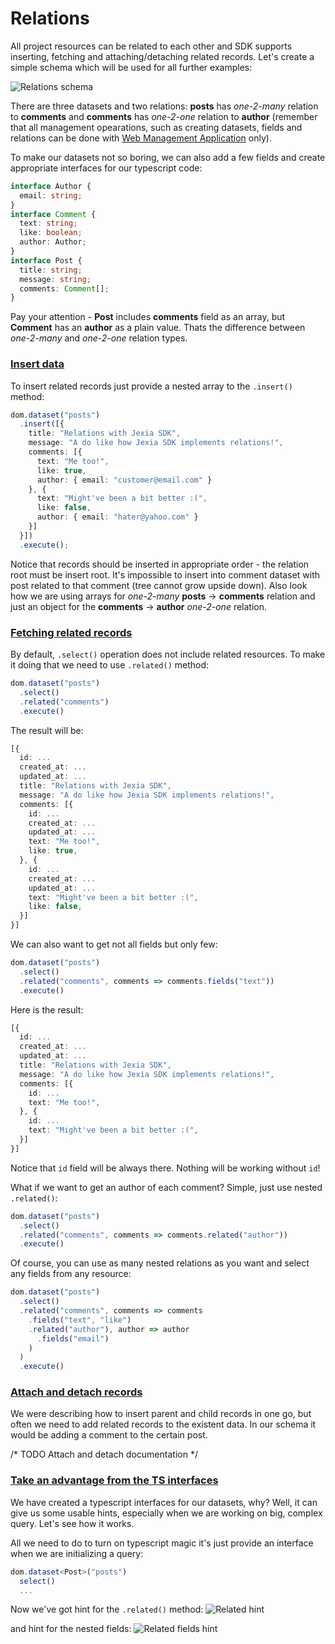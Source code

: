 # Relations
All project resources can be related to each other and SDK supports inserting, fetching and attaching/detaching related 
records.
Let's create a simple schema which will be used for all further examples:

![Relations schema](https://jexia.github.io/jexia-sdk-js/assets/relations-schema.png) 

There are three datasets and two relations: **posts** has *one-2-many* relation to **comments** and **comments** has 
*one-2-one* relation to **author** (remember that all management opearations, such as creating datasets, fields and 
relations can be done with [Web Management Application](https://docs.jexia.com/getting-started/user-management/) only).

To make our datasets not so boring, we can also add a few fields and create appropriate interfaces 
for our typescript code:
```typescript
interface Author {
  email: string;
}
interface Comment {
  text: string;
  like: boolean;
  author: Author;
}
interface Post {
  title: string;
  message: string;
  comments: Comment[];
}
```
Pay your attention - **Post** includes **comments** field as an array, but **Comment** has an **author** 
as a plain value. Thats the difference between *one-2-many* and *one-2-one* relation types.

### [Insert data](#insert)
To insert related records just provide a nested array to the `.insert()` method:
```typescript
dom.dataset("posts")
  .insert([{
    title: "Relations with Jexia SDK",
    message: "A do like how Jexia SDK implements relations!",
    comments: [{
      text: "Me too!",
      like: true,
      author: { email: "customer@email.com" }
    }, {
      text: "Might've been a bit better :(",
      like: false,
      author: { email: "hater@yahoo.com" }
    }]
  }])
  .execute();
```

Notice that records should be inserted in appropriate order - the relation root must be insert root. 
It's impossible to insert into comment dataset with post related to that comment (tree cannot grow upside down). 
Also look how we are using arrays for *one-2-many* **posts** -> **comments** relation and just an object 
for the **comments** -> **author** *one-2-one* relation.

### [Fetching related records](#fetch-related)
By default, `.select()` operation does not include related resources. To make it doing that we need to use `.related()` 
method:
```typescript
dom.dataset("posts")
  .select()
  .related("comments")
  .execute()
```

The result will be:
```typescript
[{
  id: ...
  created_at: ...
  updated_at: ...
  title: "Relations with Jexia SDK",
  message: "A do like how Jexia SDK implements relations!",
  comments: [{
    id: ...
    created_at: ...
    updated_at: ...
    text: "Me too!",
    like: true,
  }, {
    id: ...
    created_at: ...
    updated_at: ...
    text: "Might've been a bit better :(",
    like: false,
  }]
}]
```

We can also want to get not all fields but only few:
```typescript
dom.dataset("posts")
  .select()
  .related("comments", comments => comments.fields("text"))
  .execute()
```

Here is the result:
```typescript
[{
  id: ...
  created_at: ...
  updated_at: ...
  title: "Relations with Jexia SDK",
  message: "A do like how Jexia SDK implements relations!",
  comments: [{
    id: ...
    text: "Me too!",
  }, {
    id: ...
    text: "Might've been a bit better :(",
  }]
}]
```

Notice that `id` field will be always there. Nothing will be working without `id`!

What if we want to get an author of each comment? Simple, just use nested `.related()`:

```typescript
dom.dataset("posts")
  .select()
  .related("comments", comments => comments.related("author"))
  .execute()
```

Of course, you can use as many nested relations as you want and select any fields from any resource:
```typescript
dom.dataset("posts")
  .select()
  .related("comments", comments => comments
    .fields("text", "like")
    .related("author"), author => author
      .fields("email")
    )
  )
  .execute()
```

### [Attach and detach records](#attachdetach)

We were describing how to insert parent and child records in one go, but often we need to add related records to the 
existent data. In our schema it would be adding a comment to the certain post. 

/* TODO Attach and detach documentation */

### [Take an advantage from the TS interfaces](#typescript-relation)
We have created a typescript interfaces for our datasets, why? Well, it can give us some usable hints, 
especially when we are working on big, complex query. Let's see how it works.

All we need to do to turn on typescript magic it's just provide an interface when we are initializing a query:
```typescript
dom.dataset<Post>("posts")
  select()
  ...
```

Now we've got hint for the `.related()` method:
![Related hint](https://jexia.github.io/jexia-sdk-js/assets/relations-hints-1.png) 

and hint for the nested fields:
![Related fields hint](https://jexia.github.io/jexia-sdk-js/assets/relations-hints-2.png) 
